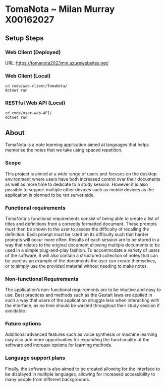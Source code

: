 # TomaNota ~ Milan Murray X00162027

## Setup Steps

### Web Client (Deployed)

URL: https://tomanota2023mm.azurewebsites.net/

### Web Client (Local)

``` shell
cd code/web-client/TomaNota/
dotnet run
```

### RESTful Web API (Local)

``` shell
cd code/user-web-API/
dotnet run
```

## About

TomaNota is a note learning application aimed at languages that helps memorise the notes that we take using spaced repetition. 

### Scope

This project is aimed at a wide range of users and focuses on the desktop environment where users have both increased control over their documents as well as more time to dedicate to a study session. However it is also possible to support multiple other devices such as mobile devices as the application is planned to be ran server side.

### Functional requirements

TomaNota's functional requirements consist of being able to create a list of titles and definitions from a correctly formatted document. These prompts must then be shown to the user to assess the difficulty of recalling the definition. Each prompt must be rated on its difficulty such that harder prompts will occur more often. Results of each session are to be stored in a way that relates to the original document allowing multiple documents to be used in a simple plug-and-play fashion. To accommodate a variety of users of the software, it will also contain a structured collection of notes that can be used as an example of the documents the user can create themselves, or to simply use the provided material without needing to make notes.

### Non-functional Requirements

The application’s non-functional requirements are to be intuitive and easy to use. Best practices and methods such as the Gestalt laws are applied in such a way that users of the application struggle less when interacting with the interface, as no time should be wasted throughout their study session if avoidable.

### Future options

Additional advanced features such as voice synthesis or machine learning may also add
more opportunities for expanding the functionality of the software and increase options for learning methods.

### Language support plans

Finally, the software is also aimed to be created allowing for the interface to be displayed in multiple languages, allowing for increased accessibility to many people from different backgrounds.
